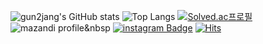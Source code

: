 ![gun2jang's GitHub stats](https://github-readme-stats.vercel.app/api?username=gun2jang&show_icons=true)
![Top Langs](https://github-readme-stats.vercel.app/api/top-langs/?username=gun2jang)
[![Solved.ac프로필](http://mazassumnida.wtf/api/generate_badge?boj=hundredgun2)](https://solved.ac/hundredgun2)
![mazandi profile](http://mazandi.herokuapp.com/api?handle=hundredgun2&theme=warm)&nbsp
[![instagram Badge](https://img.shields.io/badge/@gun2jang-E4405F?style=flat-square&logo=Instagram&logoColor=white)](https://www.instagram.com/gun2jang/)
[![Hits](https://hits.seeyoufarm.com/api/count/incr/badge.svg?url=https%3A%2F%2Fgithub.com%2Fgun2jang&count_bg=%2379C83D&title_bg=%23555555&icon=deno.svg&icon_color=%23E7E7E7&title=hits&edge_flat=false)](https://hits.seeyoufarm.com)


